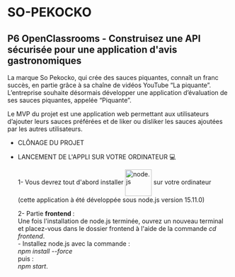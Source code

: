 <h1>SO-PEKOCKO</h1>
<h2>P6 OpenClassrooms - Construisez une API sécurisée pour une application d'avis gastronomiques</h2>

La marque So Pekocko, qui crée des sauces piquantes, connaît un franc succès, en partie grâce à sa chaîne de vidéos YouTube “La piquante”.
L’entreprise souhaite désormais développer une application d’évaluation de ses sauces piquantes, appelée “Piquante”.

Le MVP du projet est une application web permettant aux utilisateurs d’ajouter leurs sauces préférées et de liker ou disliker les sauces ajoutées par les autres utilisateurs.

  - CLÔNAGE DU PROJET
      
      
  - LANCEMENT DE L'APPLI SUR VOTRE ORDINATEUR 💻
  
      1- Vous devrez tout d'abord installer <img src="https://nodejs.org/static/images/logo.svg" alt="node.js" width="60" align="center"> sur votre ordinateur</br>
         (cette application à été développée sous node.js version 15.11.0) </br>
         
         
      2- Partie <b class="term">frontend </b>:</br>
         Une fois l'installation de node.js terminée, ouvrez un nouveau terminal et placez-vous dans le dossier frontend à l'aide de la commande <em>cd frontend</em>.</br>
          - Installez node.js avec la commande : </br>
                <em>npm install --force</em></br>
            puis :
                </br><em>npm start</em>.
